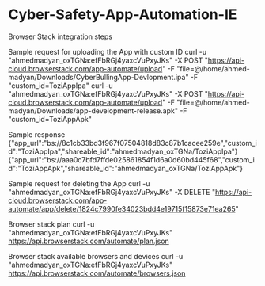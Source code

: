 # Cyber-Safety-App-Automation-IE

Browser Stack integration steps

Sample request for uploading the App with custom ID
curl -u "ahmedmadyan_oxTGNa:efFbRGj4yaxcVuPxyJKs" -X POST "https://api-cloud.browserstack.com/app-automate/upload" -F "file=@/home/ahmed-madyan/Downloads/CyberBullingApp-Devlopment.ipa" -F "custom_id=ToziAppIpa"
curl -u "ahmedmadyan_oxTGNa:efFbRGj4yaxcVuPxyJKs" -X POST "https://api-cloud.browserstack.com/app-automate/upload" -F "file=@/home/ahmed-madyan/Downloads/app-development-release.apk" -F "custom_id=ToziAppApk"


Sample response
{"app_url":"bs://8c1cb33bd3f967f07504818d83c87b1cacee259e","custom_id":"ToziAppIpa","shareable_id":"ahmedmadyan_oxTGNa/ToziAppIpa"}
{"app_url":"bs://aaa0c7bfd7ffde025861854f1d6a0d60bd445f68","custom_id":"ToziAppApk","shareable_id":"ahmedmadyan_oxTGNa/ToziAppApk"}

Sample request for deleting the App
curl -u "ahmedmadyan_oxTGNa:efFbRGj4yaxcVuPxyJKs" -X DELETE "https://api-cloud.browserstack.com/app-automate/app/delete/1824c7990fe34023bdd4e19715f15873e71ea265"

Browser stack plan
curl -u "ahmedmadyan_oxTGNa:efFbRGj4yaxcVuPxyJKs" https://api.browserstack.com/automate/plan.json

Browser stack available browsers and devices
curl -u "ahmedmadyan_oxTGNa:efFbRGj4yaxcVuPxyJKs" https://api.browserstack.com/automate/browsers.json